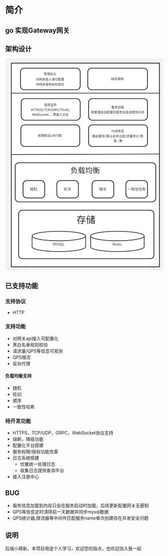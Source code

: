 # 简介
## go 实现Gateway网关
## 架构设计
![](./img/framework.jpg)
## 已支持功能
### 支持协议
- HTTP
### 支持功能
- 对网关api接入可配置化
- 黑白名单规则校验
- 请求量/QPS等信息可观测
- QPS限流
- 反向代理
#### 负载均衡支持
- 随机
- 轮训
- 顺序
- 一致性哈希
### 待开发功能
- HTTPS，TCP/UDP，GRPC，WebSocket协议支持
- 熔断，降级功能
- 配置化平台搭建
- 服务权限/授权功能完善
- 日志系统搭建
    - 优雅统一处理日志
    - 收集日志提供查询平台
- 接入注册中心

## BUG
- 服务信息加载到内存只会在服务启动时加载，后续更新配置网关无感知
- QPS等信息定时清除前一天数据并同步mysql数据
- QPS统计器,限流器等中间件匹配服务name单次创建存在并发安全问题

## 说明
后端小萌新，本项目用途个人学习，欢迎您的指点，也欢迎加入我一起

